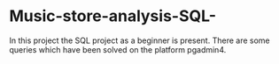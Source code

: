 # Music-store-analysis-SQL-

In this project the SQL project as a beginner is present. There are some queries which have been solved on the platform pgadmin4.
